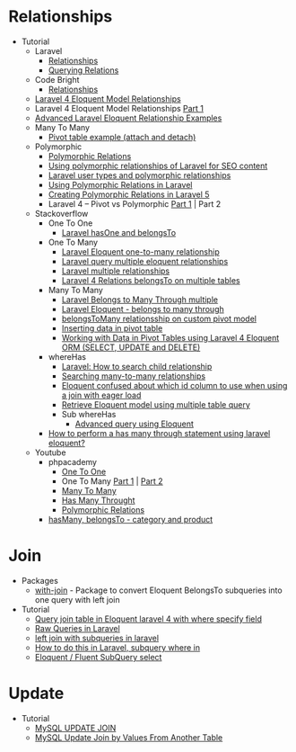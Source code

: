 # Relationships
* Tutorial
    - Laravel
        - [Relationships](http://goo.gl/sO7fKU)
        - [Querying Relations](http://goo.gl/7t9FKt)
    - Code Bright
        - [Relationships](http://goo.gl/9qsszf)
    - [Laravel 4 Eloquent Model Relationships](http://goo.gl/jgni4R)
    - Laravel 4 Eloquent Model Relationships [Part 1](http://goo.gl/t4PeyT)
    - [Advanced Laravel Eloquent Relationship Examples](http://goo.gl/0vt5rF)
    - Many To Many
        - [Pivot table example (attach and detach)](http://goo.gl/jnYd2Y)
    - Polymorphic
        - [Polymorphic Relations](https://goo.gl/RKAIIl)
        - [Using polymorphic relationships of Laravel for SEO content](http://goo.gl/bnELUv)
        - [Laravel user types and polymorphic relationships](http://goo.gl/FyVrgK)
        - [Using Polymorphic Relations in Laravel](http://goo.gl/pFZezu)
        - [Creating Polymorphic Relations in Laravel 5](http://goo.gl/X8zNVH)
        - Laravel 4 – Pivot vs Polymorphic [Part 1](http://goo.gl/3IYNNr) | Part 2
    - Stackoverflow
        - One To One
            - [Laravel hasOne and belongsTo](http://goo.gl/HV3TE2)
        - One To Many
            - [Laravel Eloquent one-to-many relationship](http://goo.gl/3kObua)
            - [Laravel query multiple eloquent relationships](http://goo.gl/X0yIhO)
            - [Laravel multiple relationships](http://goo.gl/9ojGQ0)
            - [Laravel 4 Relations belongsTo on multiple tables](http://goo.gl/jykQSz)
        - Many To Many
            - [Laravel Belongs to Many Through multiple](http://goo.gl/Eb9uro)
            - [Laravel Eloquent - belongs to many through](http://goo.gl/GNqqBr)
            - [belongsToMany relationsship on custom pivot model](http://goo.gl/g5B4S5)
            - [Inserting data in pivot table](https://goo.gl/cG6BfD)
            - [Working with Data in Pivot Tables using Laravel 4 Eloquent ORM (SELECT, UPDATE and DELETE)](http://goo.gl/RTS0Zs)
        - whereHas
            - [Laravel: How to search child relationship](http://goo.gl/nFiqvZ)
            - [Searching many-to-many relationships](http://goo.gl/tYn64C)
            - [Eloquent confused about which id column to use when using a join with eager load](http://goo.gl/6Y1gNq)
            - [Retrieve Eloquent model using multiple table query](http://goo.gl/JZlkxx)
            - Sub whereHas
                - [Advanced query using Eloquent](http://goo.gl/eOALRL)
        - [How to perform a has many through statement using laravel eloquent?](http://goo.gl/iyQbij)
    - Youtube
        - phpacademy
            - [One To One](http://youtu.be/Lr28pSlqzV8)
            - One To Many [Part 1](http://youtu.be/xIBST5vVq84) | [Part 2](http://youtu.be/79CWW-UPrA4)
            - [Many To Many](http://youtu.be/bjF7NE_xYMk)
            - [Has Many Throught](http://youtu.be/5gXbbxW4sUU)
            - [Polymorphic Relations](http://youtu.be/lePjXdMC6aM)
        - [hasMany, belongsTo - category and product](http://youtu.be/SKtUaxsr6V4)
# Join
* Packages
    - [with-join](http://goo.gl/kmYHyC) - Package to convert Eloquent BelongsTo subqueries into one query with left join
* Tutorial
    - [Query join table in Eloquent laravel 4 with where specify field](http://goo.gl/6JOIvr)
    - [Raw Queries in Laravel](http://goo.gl/N1sC45)
    - [left join with subqueries in laravel](http://goo.gl/lK8ghB)
    - [How to do this in Laravel, subquery where in](http://goo.gl/Y1m1M3)
    - [Eloquent / Fluent SubQuery select](http://goo.gl/eYQej8)
# Update
* Tutorial
    - [MySQL UPDATE JOIN](http://goo.gl/Hsz1Z3)
    - [MySQL Update Join by Values From Another Table](http://goo.gl/920z3Q)
